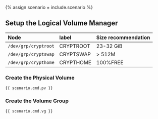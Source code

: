 {% assign scenario = include.scenario %}

## Setup the Logical Volume Manager

| Node                 | label     | Size recommendation |
| :------------------- | :-------- | :------------------ |
| `/dev/grp/cryptroot` | CRYPTROOT | 23-32 GiB           |
| `/dev/grp/cryptswap` | CRYPTSWAP | > 512M              |
| `/dev/grp/crypthome` | CRYPTHOME | 100%FREE            |

### Create the Physical Volume

```
{{ scenario.cmd.pv }}
```

### Create the Volume Group

```
{{ scenario.cmd.vg }}
```

